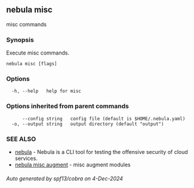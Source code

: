 ## nebula misc

misc commands

### Synopsis

Execute misc commands.

```
nebula misc [flags]
```

### Options

```
  -h, --help   help for misc
```

### Options inherited from parent commands

```
      --config string   config file (default is $HOME/.nebula.yaml)
  -o, --output string   output directory (default "output")
```

### SEE ALSO

* [nebula](nebula.md)	 - Nebula is a CLI tool for testing the offensive security of cloud services.
* [nebula misc augment](nebula_misc_augment.md)	 - misc augment modules

###### Auto generated by spf13/cobra on 4-Dec-2024
